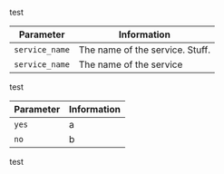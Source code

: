 test

<table>
  <thead>
    <tr><th>Parameter</th><th>Information</th></tr>
  </thead>
  <tbody>
     <tr><td><code>service_name</code></td><td>The name of the service. Stuff.</td></tr>
     <tr><td><code>service_name</code></td><td>The name of the service</td></tr>
  </tbody>
</table>

test

<table>
  <thead>
    <tr><th>Parameter</th><th>Information</th></tr>
  </thead>
  <tbody>
     <tr><td><code>yes</code></td><td>a</td></tr>
     <tr><td><code>no</code></td><td>b</td></tr>
  </tbody>
</table>

test